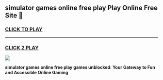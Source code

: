 
## simulator games online free play Play Online Free Site 👋
<h3>
<a href="https://download.freeplayer.one?title=simulator_games_online_free_play&ref=21F">CLICK TO PLAY</a></h3>
<hr>

<h3>
<a href="https://download.freeplayer.one?title=simulator_games_online_free_play&ref=21F">CLICK 2 PLAY</a>
  
</h3>

<a href="https://download.freeplayer.one?title=simulator_games_online_free_play&ref=21F"><img src="https://cdnb.artstation.com/p/assets/images/images/032/539/853/original/anto-thomas-button-gif.gif"></a>


**simulator games online free play games unblocked: Your Gateway to Fun and Accessible Online Gaming**
